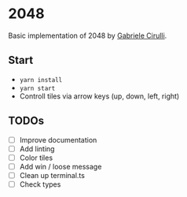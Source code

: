 # 2048

Basic implementation of 2048 by [Gabriele Cirulli](https://github.com/gabrielecirulli/2048).

## Start

* `yarn install`
* `yarn start`
* Controll tiles via arrow keys (up, down, left, right)

## TODOs

- [ ] Improve documentation
- [ ] Add linting
- [ ] Color tiles
- [ ] Add win / loose message
- [ ] Clean up terminal.ts
- [ ] Check types
